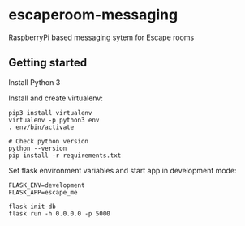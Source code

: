 # escaperoom-messaging
RaspberryPi based messaging sytem for Escape rooms

## Getting started

Install Python 3

Install and create virtualenv:

```
pip3 install virtualenv
virtualenv -p python3 env
. env/bin/activate

# Check python version
python --version
pip install -r requirements.txt
```

Set flask environment variables and start app in development mode:

```
FLASK_ENV=development
FLASK_APP=escape_me

flask init-db
flask run -h 0.0.0.0 -p 5000
```